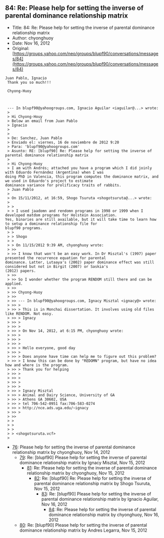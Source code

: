 ## 84: Re: Please help for setting the inverse of parental dominance relationship matrix

- Title: 84: Re: Please help for setting the inverse of parental dominance relationship matrix
- Author: chyonghuoy
- Date: Nov 16, 2012
- Original: [https://groups.yahoo.com/neo/groups/blupf90/conversations/messages/84](https://groups.yahoo.com/neo/groups/blupf90/conversations/messages/84)

```
Juan Pablo, Ignacio 
 Thank you so much!!!

 Chyong-Huoy



 --- In blupf90@yahoogroups.com, Ignacio Aguilar <iaguilar@...> wrote:
 >
 > Hi Chyong-Houy
 > Below an email from Juan Pablo
 > Ignacio 
 > 
 > 
 > De: Sanchez, Juan Pablo 
 > Enviado el: viernes, 16 de noviembre de 2012 9:20
 > Para: 'blupf90@yahoogroups.com'
 > Asunto: RE: [blupf90] Re: Please help for setting the inverse of parental dominance relationship matrix
 > 
 > Hi Chyong-Huoy
 > I am with Andrés; attached you have a program which I did joinly with Eduardo Fernández (Argentina) when I was
doing PhD in Valencia, this program computes the dominance matrix, and we used in Eduardo's project to estimate
dominance variance for prolificacy traits of rabbits.
 > Juan Pablo
 > 
 > On 15/11/2012, at 16:59, Shogo Tsuruta <shogotsuruta@...> wrote:
 > 
 > > 
 > > I used jaadomn and rendomn programs in 1998 or 1999 when I developed matdom programs for Holstein Association.
Yes, binaries are still available, but it will take time to learn how to setup a dominance relationship file for
blupf90 programs.
 > > 
 > > Shogo
 > > 
 > > On 11/15/2012 9:39 AM, chyonghuoy wrote:
 > >> 
 > >> I know that won't be an easy work. In Dr Misztal's (1997) paper presented the recurrence equation for parental
dominance. Latter, Lutaaya's (2002) paper dominance effect was still considered but not in Birgit (2007) or Saskia's
(2012) papers. 
 > >> 
 > >> So I wonder whether the program RENDOM still there and can be applied. 
 > >> 
 > >> Chyong-Huoy
 > >> 
 > >> --- In blupf90@yahoogroups.com, Ignacy Misztal <ignacy@> wrote:
 > >> >
 > >> > This is in Monchai dissertation. It involves using old files like RENDOM. Not easy.
 > >> > Ignacy
 > >> > 
 > >> > 
 > >> > On Nov 14, 2012, at 6:15 PM, chyonghuoy wrote:
 > >> > 
 > >> > 
 > >> > 
 > >> > Hello everyone, good day
 > >> > 
 > >> > Does anyone have time can help me to figure out this problem?
 > >> > I know this can be done by "REDOMN" program, but have no idea how and where is the program.
 > >> > Thank you for helping
 > >> > 
 > >> > 
 > >> > 
 > >> > 
 > >> > Ignacy Misztal
 > >> > Animal and Dairy Science, University of GA
 > >> > Athens GA 30602, USA
 > >> > tel 706-542-0951 fax:706-583-0274
 > >> > http://nce.ads.uga.edu/~ignacy
 > >> >
 > >> 
 > > 
 > > 
 > > 
 > > <shogotsuruta.vcf>
 > 
```

- [76](0076.md): Please help for setting the inverse of parental dominance relationship matrix by chyonghuoy, Nov 14, 2012
    - [79](0079.md): Re: [blupf90] Please help for setting the inverse of parental dominance relationship matrix by Ignacy Misztal, Nov 15, 2012
        - [81](0081.md): Re: Please help for setting the inverse of parental dominance relationship matrix by chyonghuoy, Nov 15, 2012
            - [82](0082.md): Re: [blupf90] Re: Please help for setting the inverse of parental dominance relationship matrix by Shogo Tsuruta, Nov 15, 2012
                - [83](0083.md): Re: [blupf90] Please help for setting the inverse of parental dominance relationship matrix by Ignacio Aguilar, Nov 16, 2012
                    - [84](0084.md): Re: Please help for setting the inverse of parental dominance relationship matrix by chyonghuoy, Nov 16, 2012
    - [80](0080.md): Re: [blupf90] Please help for setting the inverse of parental dominance relationship matrix by Andres Legarra, Nov 15, 2012

